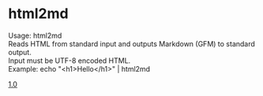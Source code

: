 # html2md
Usage: html2md  
Reads HTML from standard input and outputs Markdown (GFM) to standard output.  
Input must be UTF-8 encoded HTML.  
Example: echo "\<h1>Hello\</h1>" | html2md  
  
[1.0](https://github.com/thrashem/html2md/releases/tag/1.0)

